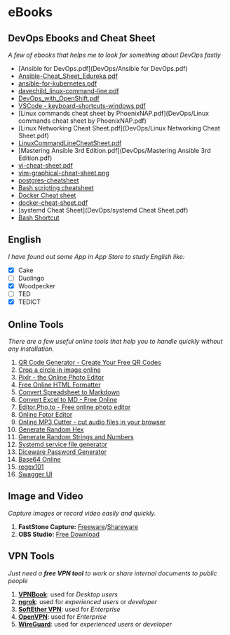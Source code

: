 # eBooks

## DevOps Ebooks and Cheat Sheet
*A few of ebooks that helps me to look for something about DevOps fastly*
* [Ansible for DevOps.pdf](DevOps/Ansible for DevOps.pdf)
* [Ansible-Cheat_Sheet_Edureka.pdf](DevOps/Ansible-Cheat_Sheet_Edureka.pdf)
* [ansible-for-kubernetes.pdf](DevOps/ansible-for-kubernetes.pdf)
* [davechild_linux-command-line.pdf](DevOps/davechild_linux-command-line.pdf)
* [DevOps_with_OpenShift.pdf](DevOps/DevOps_with_OpenShift.pdf)
* [VSCode - keyboard-shortcuts-windows.pdf](DevOps/keyboard-shortcuts-windows.pdf)
* [Linux commands cheat sheet by PhoenixNAP.pdf](DevOps/Linux commands cheat sheet by PhoenixNAP.pdf)
* [Linux Networking Cheat Sheet.pdf](DevOps/Linux Networking Cheat Sheet.pdf)
* [LinuxCommandLineCheatSheet.pdf](DevOps/LinuxCommandLineCheatSheet.pdf)
* [Mastering Ansible 3rd Edition.pdf](DevOps/Mastering Ansible 3rd Edition.pdf)
* [vi-cheat-sheet.pdf](DevOps/vi-cheat-sheet.pdf)
* [vim-graphical-cheat-sheet.png](DevOps/vim-graphical-cheat-sheet.png)
* [postgres-cheatsheet](https://gist.github.com/nhthai2005/bbabd71b275db13dd31abd8ea6dc9b5e)
* [Bash scripting cheatsheet](https://devhints.io/bash)
* [Docker Cheat sheet](https://vishnuch.tech/docker-cheatsheet)
* [docker-cheat-sheet.pdf](DevOps/docker-cheat-sheet.pdf)
* [systemd Cheat Sheet](DevOps/systemd Cheat Sheet.pdf)
* [Bash Shortcut](https://kapeli.com/cheat_sheets/Bash_Shortcuts.docset/Contents/Resources/Documents/index)

## English
*I have found out some App in App Store to study English like:*
* [x] Cake
* [ ] Duolingo
* [x] Woodpecker
* [ ] TED
* [x] TEDICT

## Online Tools
*There are a few useful online tools that help you to handle quickly without any installation.*
1. [QR Code Generator - Create Your Free QR Codes](https://qr-code-generator.com)
2. [Crop a circle in image online](https://crop-circle.imageonline.co/)
3. [Pixlr - the Online Photo Editor](https://pixlr.com/x/)
4. [Free Online HTML Formatter](https://www.freeformatter.com/html-formatter.html)
5. [Convert Spreadsheet to Markdown](https://tabletomarkdown.com/convert-spreadsheet-to-markdown/)
6. [Convert Excel to MD - Free Online](https://products.aspose.app/cells/conversion/xlsx-to-md)
7. [Editor.Pho.to - Free online photo editor](https://editor.pho.to/edit/)
8. [Online Fotor Editor](https://www.fotor.com/photo-editor-app/editor/frames)
9. [Online MP3 Cutter - cut audio files in your browser](https://www.bearaudiotool.com/)
10. [Generate Random Hex](https://www.browserling.com/tools/random-hex)
11. [Generate Random Strings and Numbers](https://www.browserling.com/tools/random-string)
12. [Systemd service file generator](https://mysystemd.talos.sh/)
13. [Diceware Password Generator](https://diceware.dmuth.org/)
14. [Base64 Online](http://base64online.org/encode/)
15. [regex101](https://regex101.com/)
16. [Swagger UI](https://nhthai2005.github.io/swagger/)

## Image and Video
*Capture images or record video easily and quickly.*
1. **FastStone Capture:** [Freeware](https://drive.google.com/file/d/0Bwlwjp_P6BUyMUctMHQxVGxieDg/view?usp=sharing&resourcekey=0-TK5Ha4EhZzz-1v_NjPJelQ)/[Shareware](https://www.faststone.org/FSCaptureDownload.htm)
2. **OBS Studio:** [Free Download](https://obsproject.com/download)

## VPN Tools
*Just need a **free VPN tool** to work or share internal documents to public people*
1. [**VPNBook**](https://www.vpnbook.com/): used for *Desktop users*
2. [**ngrok**](https://ngrok.com/): used for *experienced users* or *developer*
3. [**SoftEther VPN**](https://www.softether.org/): used for *Enterprise*
4. [**OpenVPN**](https://hub.docker.com/r/nhthai2005/openvpn): used for *Enterprise*
5. [**WireGuard**](https://www.wireguard.com/quickstart/): used for *experienced users* or *developer*
